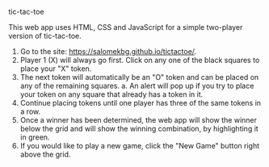 tic-tac-toe

This web app uses HTML, CSS and JavaScript for a simple two-player version of tic-tac-toe.

1. Go to the site: https://salomekbg.github.io/tictactoe/.
2. Player 1 (X) will always go first.  Click on any one of the black squares to place your "X" token.
3.  The next token will automatically be an "O" token and can be placed on any of the remaining squares.
  a. An alert will pop up if you try to place your token on any square that already has a token in it.
4.  Continue placing tokens until one player has three of the same tokens in a row.
5.  Once a winner has been determined, the web app will show the winner below the grid and will show the winning combination, by highlighting it in green.
6.  If you would like to play a new game, click the "New Game" button right above the grid.
